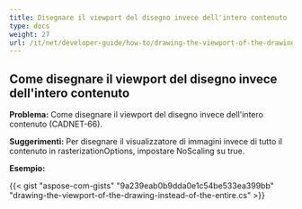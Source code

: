 ```yaml
---
title: Disegnare il viewport del disegno invece dell'intero contenuto
type: docs
weight: 27
url: /it/net/developer-guide/how-to/drawing-the-viewport-of-the-drawing-instead-of-the-entire-content/
---
```


## **Come disegnare il viewport del disegno invece dell'intero contenuto**

**Problema:** Come disegnare il viewport del disegno invece dell'intero contenuto (CADNET-66).

**Suggerimenti:** Per disegnare il visualizzatore di immagini invece di tutto il contenuto in rasterizationOptions, impostare NoScaling su true.

**Esempio:**

{{< gist "aspose-com-gists" "9a239eab0b9dda0e1c54be533ea399bb" "drawing-the-viewport-of-the-drawing-instead-of-the-entire.cs" >}}
